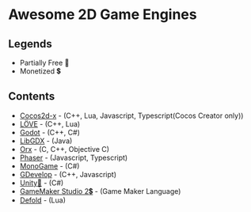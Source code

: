 # Awesome 2D Game Engines


## Legends
- Partially Free :money_with_wings:
- Monetized :heavy_dollar_sign:

## Contents
* [Cocos2d-x](https://cocos2d-x.org) - (C++, Lua, Javascript, Typescript(Cocos Creator only))
* [LÖVE](https://love2d.org) - (C++, Lua)
* [Godot](https://godotengine.org/) - (C++, C#)
* [LibGDX](https://libgdx.badlogicgames.com) - (Java)
* [Orx](https://orx-project.org) - (C, C++, Objective C)
* [Phaser](https://phaser.io) - (Javascript, Typescript)
* [MonoGame](http://www.monogame.net/) - (C#)
* [GDevelop](https://gdevelop-app.com) - (C++, Javascript)
* [Unity:money_with_wings:](https://unity.com) - (C#)
* [GameMaker Studio 2:heavy_dollar_sign:](https://www.yoyogames.com/gamemaker) - (Game Maker Language)
* [Defold](https://www.defold.com/) - (Lua)
